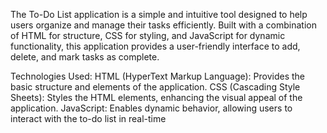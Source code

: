 The To-Do List application is a simple and intuitive tool designed to help users organize and manage their tasks efficiently. Built with a combination of HTML for structure, CSS for styling, and JavaScript for dynamic functionality, this application provides a user-friendly interface to add, delete, and mark tasks as complete.

Technologies Used:
HTML (HyperText Markup Language): Provides the basic structure and elements of the application.
CSS (Cascading Style Sheets): Styles the HTML elements, enhancing the visual appeal of the application.
JavaScript: Enables dynamic behavior, allowing users to interact with the to-do list in real-time
